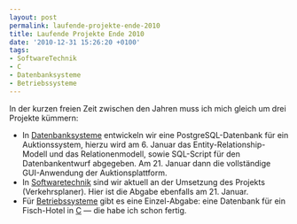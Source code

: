 ```yaml
---
layout: post
permalink: laufende-projekte-ende-2010
title: Laufende Projekte Ende 2010
date: '2010-12-31 15:26:20 +0100'
tags:
- SoftwareTechnik
- C
- Datenbanksysteme
- Betriebssysteme
---
```

<p>In der kurzen freien Zeit zwischen den Jahren muss ich mich gleich um drei Projekte kümmern:</p>
<ul>
<li>In <a href="{{ '/tag/Datenbanksysteme ' | prepend: site.baseurl | prepend: site.url }}">Datenbanksysteme</a> entwickeln wir eine PostgreSQL-Datenbank für ein Auktionssystem, hierzu wird am 6. Januar das Entity-Relationship-Modell und das Relationenmodell, sowie SQL-Script für den Datenbankentwurf abgegeben. Am 21. Januar dann die vollständige GUI-Anwendung der Auktionsplattform.</li>
<li>In <a href="{{ '/tag/Softwaretechnik' | prepend: site.baseurl | prepend: site.url }}">Softwaretechnik</a> sind wir aktuell an der Umsetzung des Projekts (Verkehrsplaner). Hier ist die Abgabe ebenfalls am 21. Januar.</li>
<li>Für <a href="{{ '/tag/Betriebssysteme ' | prepend: site.baseurl | prepend: site.url }}">Betriebssysteme</a> gibt es eine Einzel-Abgabe: eine Datenbank für ein Fisch-Hotel in <a href="{{ '/tag/C' | prepend: site.baseurl | prepend: site.url }}">C</a> — die habe ich schon fertig.</li>
</ul>
